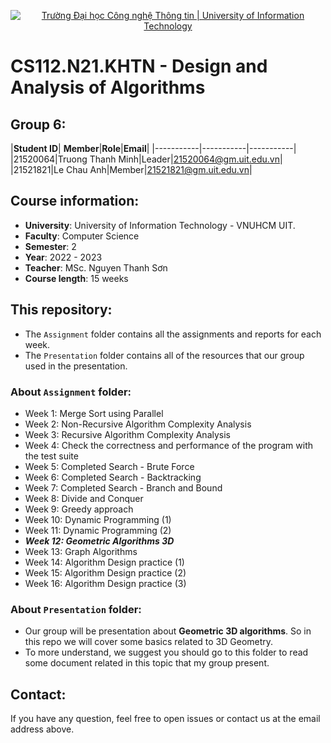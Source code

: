 <p align="center">
  <a href="https://www.uit.edu.vn/" title="Trường Đại học Công nghệ Thông tin" style="border: none;">
    <img src="https://i.imgur.com/WmMnSRt.png" alt="Trường Đại học Công nghệ Thông tin | University of Information Technology">
  </a>
</p>

# CS112.N21.KHTN - Design and Analysis of Algorithms
## Group 6:
|**Student ID**| **Member**|**Role**|**Email**|
|-----------|-----------|-----------|
|21520064|Truong Thanh Minh|Leader|21520064@gm.uit.edu.vn|
|21521821|Le Chau Anh|Member|21521821@gm.uit.edu.vn|

## Course information:
- **University**: University of Information Technology - VNUHCM UIT.
- **Faculty**: Computer Science
- **Semester**: 2
- **Year**: 2022 - 2023
- **Teacher**: MSc. Nguyen Thanh Sơn
- **Course length**: 15 weeks

## This repository:
- The `Assignment` folder contains all the assignments and reports for each week.
- The `Presentation` folder contains all of the resources that our group used in the presentation.
### About `Assignment` folder:
- Week 1: Merge Sort using Parallel
- Week 2: Non-Recursive Algorithm Complexity Analysis
- Week 3: Recursive Algorithm Complexity Analysis
- Week 4: Check the correctness and performance of the program with the test suite
- Week 5: Completed Search - Brute Force
- Week 6: Completed Search - Backtracking
- Week 7: Completed Search - Branch and Bound
- Week 8: Divide and Conquer
- Week 9: Greedy approach
- Week 10: Dynamic Programming (1)
- Week 11: Dynamic Programming (2)
- _**Week 12: Geometric Algorithms 3D**_
- Week 13: Graph Algorithms
- Week 14: Algorithm Design practice (1)
- Week 15: Algorithm Design practice (2)
- Week 16: Algorithm Design practice (3)

### About `Presentation` folder:
- Our group will be presentation about **Geometric 3D algorithms**. So in this repo we will cover some basics related to 3D Geometry.
- To more understand, we suggest you should go to this folder to read some document related in this topic that my group present.

## Contact:
If you have any question, feel free to open issues or contact us at the email address above.
